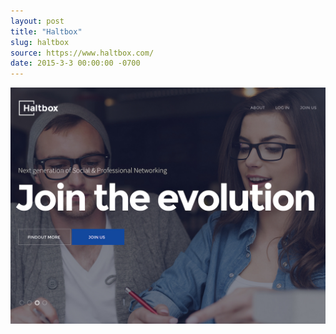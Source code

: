 ```yaml
---
layout: post
title: "Haltbox"
slug: haltbox
source: https://www.haltbox.com/
date: 2015-3-3 00:00:00 -0700
---
```


<img src="/screenshots/haltbox.jpg">
